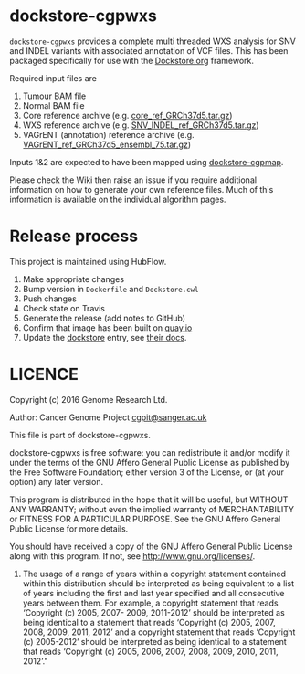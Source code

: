 dockstore-cgpwxs
======
`dockstore-cgpwxs` provides a complete multi threaded WXS analysis for SNV and INDEL variants with associated annotation of VCF files.  This has been packaged specifically for use with the [Dockstore.org](https://dockstore.org/) framework.

Required input files are

1. Tumour BAM file
2. Normal BAM file
3. Core reference archive (e.g. [core_ref_GRCh37d5.tar.gz](ftp://ftp.sanger.ac.uk/pub/cancer/dockstore/human/))
4. WXS reference archive (e.g. [SNV_INDEL_ref_GRCh37d5.tar.gz](ftp://ftp.sanger.ac.uk/pub/cancer/dockstore/human/))
5. VAGrENT (annotation) reference archive (e.g. [VAGrENT_ref_GRCh37d5_ensembl_75.tar.gz](ftp://ftp.sanger.ac.uk/pub/cancer/dockstore/human/))

Inputs 1&2 are expected to have been mapped using [dockstore-cgpmap](https://dockstore.org/containers/quay.io/wtsicgp/dockstore-cgpmap).

Please check the Wiki then raise an issue if you require additional information on how to generate your own reference files.  Much of this information is available on the individual algorithm pages.

Release process
===============
This project is maintained using HubFlow.

1. Make appropriate changes
2. Bump version in `Dockerfile` and `Dockstore.cwl`
3. Push changes
4. Check state on Travis
5. Generate the release (add notes to GitHub)
6. Confirm that image has been built on [quay.io](https://quay.io/repository/wtsicgp/dockstore-cgpmap?tab=builds)
7. Update the [dockstore](https://dockstore.org/containers/quay.io/wtsicgp/dockstore-cgpmap) entry, see [their docs](https://dockstore.org/docs/getting-started-with-dockstore).

LICENCE
=======

Copyright (c) 2016 Genome Research Ltd.

Author: Cancer Genome Project <cgpit@sanger.ac.uk>

This file is part of dockstore-cgpwxs.

dockstore-cgpwxs is free software: you can redistribute it and/or modify it under
the terms of the GNU Affero General Public License as published by the Free
Software Foundation; either version 3 of the License, or (at your option) any
later version.

This program is distributed in the hope that it will be useful, but WITHOUT
ANY WARRANTY; without even the implied warranty of MERCHANTABILITY or FITNESS
FOR A PARTICULAR PURPOSE. See the GNU Affero General Public License for more
details.

You should have received a copy of the GNU Affero General Public License
along with this program. If not, see <http://www.gnu.org/licenses/>.

1. The usage of a range of years within a copyright statement contained within
this distribution should be interpreted as being equivalent to a list of years
including the first and last year specified and all consecutive years between
them. For example, a copyright statement that reads ‘Copyright (c) 2005, 2007-
2009, 2011-2012’ should be interpreted as being identical to a statement that
reads ‘Copyright (c) 2005, 2007, 2008, 2009, 2011, 2012’ and a copyright
statement that reads ‘Copyright (c) 2005-2012’ should be interpreted as being
identical to a statement that reads ‘Copyright (c) 2005, 2006, 2007, 2008,
2009, 2010, 2011, 2012’."
